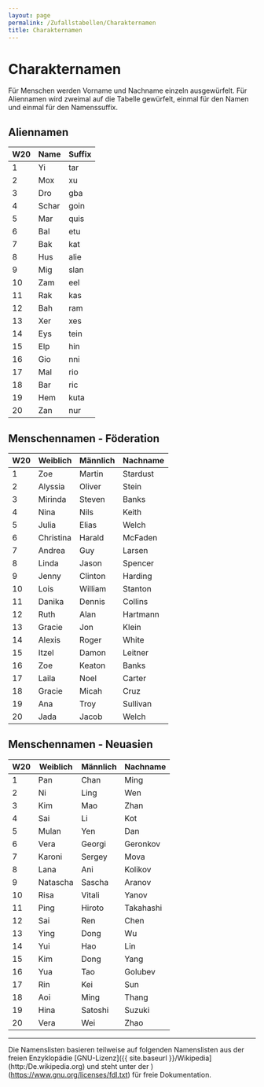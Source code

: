 ```yaml
---
layout: page
permalink: /Zufallstabellen/Charakternamen
title: Charakternamen
---
```


# Charakternamen

Für Menschen werden Vorname und Nachname einzeln ausgewürfelt. Für Aliennamen wird zweimal auf die Tabelle gewürfelt, einmal für den Namen und einmal für den Namenssuffix.

## Aliennamen

<table>
<thead>
<tr><th>W20</th><th>Name</th><th>Suffix</th></tr>
</thead>
<tbody>
<tr><td>1</td><td>Yi</td><td>tar</td></tr>
<tr><td>2</td><td>Mox</td><td>xu</td></tr>
<tr><td>3</td><td>Dro</td><td>gba</td></tr>
<tr><td>4</td><td>Schar</td><td>goin</td></tr>
<tr><td>5</td><td>Mar</td><td>quis</td></tr>
<tr><td>6</td><td>Bal</td><td>etu</td></tr>
<tr><td>7</td><td>Bak</td><td>kat</td></tr>
<tr><td>8</td><td>Hus</td><td>alie</td></tr>
<tr><td>9</td><td>Mig</td><td>slan</td></tr>
<tr><td>10</td><td>Zam</td><td>eel</td></tr>
<tr><td>11</td><td>Rak</td><td>kas</td></tr>
<tr><td>12</td><td>Bah</td><td>ram</td></tr>
<tr><td>13</td><td>Xer</td><td>xes</td></tr>
<tr><td>14</td><td>Eys</td><td>tein</td></tr>
<tr><td>15</td><td>Elp</td><td>hin</td></tr>
<tr><td>16</td><td>Gio</td><td>nni</td></tr>
<tr><td>17</td><td>Mal</td><td>rio</td></tr>
<tr><td>18</td><td>Bar</td><td>ric</td></tr>
<tr><td>19</td><td>Hem</td><td>kuta</td></tr>
<tr><td>20</td><td>Zan</td><td>nur</td></tr>
</tbody>
</table>

## Menschennamen - Föderation

<table>
<thead>
<tr><th>W20</th><th>Weiblich</th><th>Männlich</th><th>Nachname</th></tr>
</thead>
<tbody>
<tr><td>1</td><td>Zoe</td><td>Martin</td><td>Stardust</td></tr>
<tr><td>2</td><td>Alyssia</td><td>Oliver</td><td>Stein</td></tr>
<tr><td>3</td><td>Mirinda</td><td>Steven</td><td>Banks</td></tr>
<tr><td>4</td><td>Nina</td><td>Nils</td><td>Keith</td></tr>
<tr><td>5</td><td>Julia</td><td>Elias</td><td>Welch</td></tr>
<tr><td>6</td><td>Christina</td><td>Harald</td><td>McFaden</td></tr>
<tr><td>7</td><td>Andrea</td><td>Guy</td><td>Larsen</td></tr>
<tr><td>8</td><td>Linda</td><td>Jason</td><td>Spencer</td></tr>
<tr><td>9</td><td>Jenny</td><td>Clinton</td><td>Harding</td></tr>
<tr><td>10</td><td>Lois</td><td>William</td><td>Stanton</td></tr>
<tr><td>11</td><td>Danika</td><td>Dennis</td><td>Collins</td></tr>
<tr><td>12</td><td>Ruth</td><td>Alan</td><td>Hartmann</td></tr>
<tr><td>13</td><td>Gracie</td><td>Jon</td><td>Klein</td></tr>
<tr><td>14</td><td>Alexis</td><td>Roger</td><td>White</td></tr>
<tr><td>15</td><td>Itzel</td><td>Damon</td><td>Leitner</td></tr>
<tr><td>16</td><td>Zoe</td><td>Keaton</td><td>Banks</td></tr>
<tr><td>17</td><td>Laila</td><td>Noel</td><td>Carter</td></tr>
<tr><td>18</td><td>Gracie</td><td>Micah</td><td>Cruz</td></tr>
<tr><td>19</td><td>Ana</td><td>Troy</td><td>Sullivan</td></tr>
<tr><td>20</td><td>Jada</td><td>Jacob</td><td>Welch</td></tr>
</tbody>
</table>

## Menschennamen - Neuasien

<table>
<thead>
<tr><th>W20</th><th>Weiblich</th><th>Männlich</th><th>Nachname</th></tr>
</thead>
<tbody>
<tr><td>1</td><td>Pan</td><td>Chan</td><td>Ming</td></tr>
<tr><td>2</td><td>Ni</td><td>Ling</td><td>Wen</td></tr>
<tr><td>3</td><td>Kim</td><td>Mao</td><td>Zhan</td></tr>
<tr><td>4</td><td>Sai</td><td>Li</td><td>Kot</td></tr>
<tr><td>5</td><td>Mulan</td><td>Yen</td><td>Dan</td></tr>
<tr><td>6</td><td>Vera</td><td>Georgi</td><td>Geronkov</td></tr>
<tr><td>7</td><td>Karoni</td><td>Sergey</td><td>Mova</td></tr>
<tr><td>8</td><td>Lana</td><td>Ani</td><td>Kolikov</td></tr>
<tr><td>9</td><td>Natascha</td><td>Sascha</td><td>Aranov</td></tr>
<tr><td>10</td><td>Risa</td><td>Vitali</td><td>Yanov</td></tr>
<tr><td>11</td><td>Ping</td><td>Hiroto</td><td>Takahashi</td></tr>
<tr><td>12</td><td>Sai</td><td>Ren</td><td>Chen</td></tr>
<tr><td>13</td><td>Ying</td><td>Dong</td><td>Wu</td></tr>
<tr><td>14</td><td>Yui</td><td>Hao</td><td>Lin</td></tr>
<tr><td>15</td><td>Kim</td><td>Dong</td><td>Yang</td></tr>
<tr><td>16</td><td>Yua</td><td>Tao</td><td>Golubev</td></tr>
<tr><td>17</td><td>Rin</td><td>Kei</td><td>Sun</td></tr>
<tr><td>18</td><td>Aoi</td><td>Ming</td><td>Thang</td></tr>
<tr><td>19</td><td>Hina</td><td>Satoshi</td><td>Suzuki</td></tr>
<tr><td>20</td><td> Vera</td><td>Wei</td><td>Zhao</td></tr>
</tbody>
</table>

***

Die Namenslisten basieren teilweise auf folgenden Namenslisten aus der freien Enzyklopädie [GNU-Lizenz]({{ site.baseurl }}/Wikipedia](http:/De.wikipedia.org) und steht unter der )(https://www.gnu.org/licenses/fdl.txt) für freie Dokumentation.
